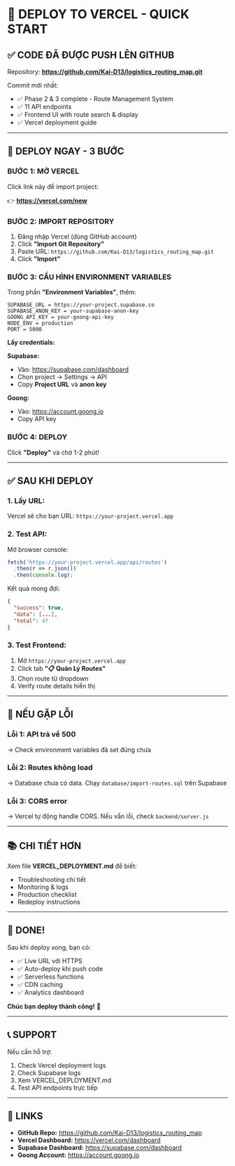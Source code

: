 # 🚀 DEPLOY TO VERCEL - QUICK START

## ✅ CODE ĐÃ ĐƯỢC PUSH LÊN GITHUB

Repository: **https://github.com/Kai-D13/logistics_routing_map.git**

Commit mới nhất:
- ✅ Phase 2 & 3 complete - Route Management System
- ✅ 11 API endpoints
- ✅ Frontend UI with route search & display
- ✅ Vercel deployment guide

---

## 🎯 DEPLOY NGAY - 3 BƯỚC

### **BƯỚC 1: MỞ VERCEL**

Click link này để import project:

👉 **https://vercel.com/new**

### **BƯỚC 2: IMPORT REPOSITORY**

1. Đăng nhập Vercel (dùng GitHub account)
2. Click **"Import Git Repository"**
3. Paste URL: `https://github.com/Kai-D13/logistics_routing_map.git`
4. Click **"Import"**

### **BƯỚC 3: CẤU HÌNH ENVIRONMENT VARIABLES**

Trong phần **"Environment Variables"**, thêm:

```
SUPABASE_URL = https://your-project.supabase.co
SUPABASE_ANON_KEY = your-supabase-anon-key
GOONG_API_KEY = your-goong-api-key
NODE_ENV = production
PORT = 5000
```

**Lấy credentials:**

**Supabase:**
- Vào: https://supabase.com/dashboard
- Chọn project → Settings → API
- Copy **Project URL** và **anon key**

**Goong:**
- Vào: https://account.goong.io
- Copy API key

### **BƯỚC 4: DEPLOY**

Click **"Deploy"** và chờ 1-2 phút!

---

## ✅ SAU KHI DEPLOY

### **1. Lấy URL:**

Vercel sẽ cho bạn URL: `https://your-project.vercel.app`

### **2. Test API:**

Mở browser console:

```javascript
fetch('https://your-project.vercel.app/api/routes')
  .then(r => r.json())
  .then(console.log);
```

Kết quả mong đợi:
```json
{
  "success": true,
  "data": [...],
  "total": 47
}
```

### **3. Test Frontend:**

1. Mở `https://your-project.vercel.app`
2. Click tab **"📋 Quản Lý Routes"**
3. Chọn route từ dropdown
4. Verify route details hiển thị

---

## 🐛 NẾU GẶP LỖI

### **Lỗi 1: API trả về 500**

→ Check environment variables đã set đúng chưa

### **Lỗi 2: Routes không load**

→ Database chưa có data. Chạy `database/import-routes.sql` trên Supabase

### **Lỗi 3: CORS error**

→ Vercel tự động handle CORS. Nếu vẫn lỗi, check `backend/server.js`

---

## 📚 CHI TIẾT HƠN

Xem file **VERCEL_DEPLOYMENT.md** để biết:
- Troubleshooting chi tiết
- Monitoring & logs
- Production checklist
- Redeploy instructions

---

## 🎉 DONE!

Sau khi deploy xong, bạn có:

- ✅ Live URL với HTTPS
- ✅ Auto-deploy khi push code
- ✅ Serverless functions
- ✅ CDN caching
- ✅ Analytics dashboard

**Chúc bạn deploy thành công!** 🚀

---

## 📞 SUPPORT

Nếu cần hỗ trợ:
1. Check Vercel deployment logs
2. Check Supabase logs  
3. Xem VERCEL_DEPLOYMENT.md
4. Test API endpoints trực tiếp

---

## 🔗 LINKS

- **GitHub Repo:** https://github.com/Kai-D13/logistics_routing_map
- **Vercel Dashboard:** https://vercel.com/dashboard
- **Supabase Dashboard:** https://supabase.com/dashboard
- **Goong Account:** https://account.goong.io

